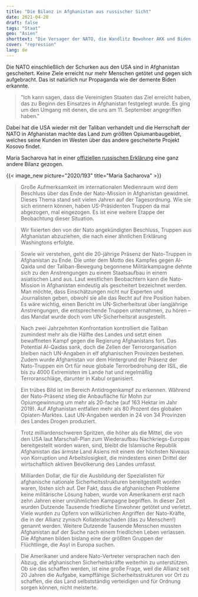 ```yaml
---
title: "Die Bilanz in Afghanistan aus russischer Sicht"
date: 2021-04-28
draft: false
tags: "Staat"
geo: "Asien"
shorttext: "Die Versager der NATO, die Wandlitz Bewohner AKK und Biden wurden von Russland einmal mehr in die Realität geführt."
cover: "repression"
lang: de
---
```


Die NATO einschließlich der Schurken aus den USA sind in Afghanistan gescheitert. Keine Ziele erreicht nur mehr Menschen getötet und gegen sich aufgebracht. Das ist natürlich nur Propaganda wie der demente Biden erkannte.

> "Ich kann sagen, dass die Vereinigten Staaten das Ziel erreicht haben, das zu Beginn des Einsatzes in Afghanistan festgelegt wurde. Es ging um den Umgang mit denen, die uns am 11. September angegriffen haben."

Dabei hat die USA wieder mit der Taliban verhandelt und die Herrschaft der NATO in Afghanistan machte das Land zum größten Opiumanbaugebiet, welches seine Kunden im Westen über das andere gescheiterte Projekt Kosovo findet.

Maria Sacharova hat in einer [offiziellen russischen Erklärung](https://www.mid.ru/ru/foreign_policy/news/-/asset_publisher/cKNonkJE02Bw/content/id/4698265#11 "Брифинг официального представителя МИД России М.В.Захаровой, Москва, 22 апреля 2021 года") eine ganz andere Bilanz gezogen.

{{< image_new picture="2020/193" title="Maria Sacharova" >}}

> Große Aufmerksamkeit im internationalen Medienraum wird dem Beschluss über das Ende der Nato-Mission in Afghanistan gewidmet. Dieses Thema stand seit vielen Jahren auf der Tagesordnung. Wie sie sich erinnern können, haben US-Präsidenten Truppen da mal abgezogen, mal eingezogen. Es ist eine weitere Etappe der Beobachtung dieser Situation.

> Wir fixierten den von der Nato angekündigten Beschluss, Truppen aus Afghanistan abzuziehen, die nach einer ähnlichen Erklärung Washingtons erfolgte.

> Sowie wir verstehen, geht die 20-jährige Präsenz der Nato-Truppen in Afghanistan zu Ende. Die unter dem Motto des Kampfes gegen Al-Qaida und der Taliban-Bewegung begonnene Militärkampagne dehnte sich zu den Anstrengungen zu einem Staatsaufbau in einem asiatischen Land aus. Laut westlichen Beobachtern kann die Nato-Mission in Afghanistan eindeutig als gescheitert bezeichnet werden. Man möchte, dass Einschätzungen nicht nur Experten und Journalisten geben, obwohl sie alle das Recht auf ihre Position haben. Es wäre wichtig, einen Bericht im UN-Sicherheitsrat über langjährige Anstrengungen, die entsprechende Truppen unternahmen, zu hören – das Mandat wurde doch vom UN-Sicherheitsrat ausgestellt.

> Nach zwei Jahrzehnten Konfrontation kontrolliert die Taliban zumindest mehr als die Hälfte des Landes und setzt einen bewaffneten Kampf gegen die Regierung Afghanistans fort. Das Potential Al-Qaidas sank, doch die Zellen der Terrororganisation bleiben nach UN-Angaben in elf afghanischen Provinzen bestehen. Zudem wurde Afghanistan vor dem Hintergrund der Präsenz der Nato-Truppen ein Ort für neue globale Terrorbedrohung der ISIL, die bis zu 4000 Extremisten im Lande hat und regelmäßig Terroranschläge, darunter in Kabul organisiert.

> Ein trübes Bild ist im Bereich Antidrogenkampf zu erkennen. Während der Nato-Präsenz stieg die Anbaufläche für Mohn zur Opiumgewinnung um mehr als 20-fache (auf 163 Hektar im Jahr 2019). Auf Afghanistan entfallen mehr als 80 Prozent des globalen Opiaten-Marktes. Laut UN-Angaben werden in 24 von 34 Provinzen des Landes Drogen produziert.

> Trotz milliardenschweren Spritzen, die höher als die Mittel, die von den USA laut Marschall-Plan zum Wiederaufbau Nachkriegs-Europas bereitgestellt worden waren, sind, bleibt die Islamische Republik Afghanistan das ärmste Land Asiens mit einem der höchsten Niveaus von Korruption und Arbeitslosigkeit, die mindestens einen Drittel der wirtschaftlich aktiven Bevölkerung des Landes umfasst.

> Milliarden Dollar, die für die Ausbildung der Spezialisten für afghanische nationale Sicherheitsstrukturen bereitgestellt worden waren, lösten sich auf. Der Fakt, dass die afghanischen Probleme keine militärische Lösung haben, wurde von Amerikanern erst nach zehn Jahren einer unrühmlichen Kampagne begriffen. In dieser Zeit wurden Dutzende Tausende friedliche Einwohner getötet und verletzt. Viele wurden zu Opfern von willkürlichen Angriffen der Nato-Kräfte, die in der Allianz zynisch Kollateralschaden (das zu Menschen!) genannt werden. Weitere Dutzende Tausende Menschen mussten Afghanistan auf der Suche nach einem friedlichen Leben verlassen. Die Afghanen bilden bislang eine der größten Gruppen der Flüchtlinge, die Asyl in Europa suchen.

> Die Amerikaner und andere Nato-Vertreter versprachen nach den Abzug, die afghanischen Sicherheitskräfte weiterhin zu unterstützen. Ob sie das schaffen werden, ist eine große Frage, weil die Allianz seit 20 Jahren die Aufgabe, kampffähige Sicherheitsstrukturen vor Ort zu schaffen, die das Land selbstständig verteidigen und für Ordnung sorgen können, nicht meisterte.
